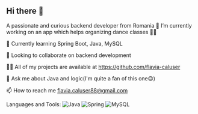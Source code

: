 ## Hi there 👋
A passionate and curious backend developer from Romania 🔭 I’m currently working on an app which helps organizing dance classes 💃🕺

🌱 Currently learning Spring Boot, Java, MySQL

👯 Looking to collaborate on backend development

👨‍💻 All of my projects are available at https://github.com/flavia-caluser

💬 Ask me about Java and logic(I'm quite a fan of this one😉)

📫 How to reach me flavia.caluser88@gmail.com

Languages and Tools:
![Java](https://img.shields.io/badge/Java-ED8B00?style=for-the-badge&logo=java&logoColor=white)
![Spring](https://img.shields.io/badge/Spring-6DB33F?style=for-the-badge&logo=spring&logoColor=white)
![MySQL](https://img.shields.io/badge/mysql-%2300f.svg?style=for-the-badge&logo=mysql&logoColor=white)
